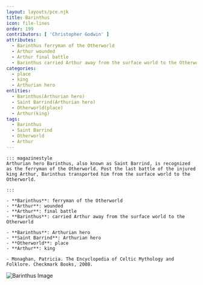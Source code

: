 ```yaml
---
layout: layouts/pce.njk
title: Barinthus
icon: file-lines
order: 199
contributors: [ 'Christopher Godwin' ]
attributes:
  - Barinthus ferryman of the Otherworld
  - Arthur wounded
  - Arthur final battle
  - Barinthus carried Arthur away from the surface world to the Otherworld
categories:
  - place
  - king
  - Arthurian hero
entities:
  - Barinthus(Arthurian hero)
  - Saint Barrind(Arthurian hero)
  - Otherworld(place)
  - Arthur(king)
tags:
  - Barinthus
  - Saint Barrind
  - Otherworld
  - Arthur
---
```

``` tab [group1:Info]
::: magazinestyle
Arthurian hero Barinthus, also known as Saint Barrind, is recognized as the ferryman of the Otherworld. Post the last battle of the injured king Arthur, Barinthus transported him from the surface world to the Otherworld.

:::
```
``` tab [group1:Attributes]
- **Barinthus**: ferryman of the Otherworld
- **Arthur**: wounded
- **Arthur**: final battle
- **Barinthus**: carried Arthur away from the surface world to the Otherworld
```
``` tab [group1:Entities]
- **Barinthus**: Arthurian hero
- **Saint Barrind**: Arthurian hero
- **Otherworld**: place
- **Arthur**: king
```
``` tab [group1:Sources]
- Monaghan, Patricia. The Encyclopedia of Celtic Mythology and Folklore. Checkmark Books, 2008.
```
![Barinthus Image]([None])
